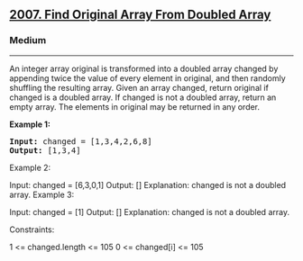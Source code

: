 
<h2><a href="https://leetcode.com/problems/find-original-array-from-doubled-array/">2007. Find Original Array From Doubled Array</a></h2>
<h3>Medium</h3>
<hr>
<div><p>
An integer array original is transformed into a doubled array changed by appending twice the value of every element in original, and then randomly shuffling the resulting array.
Given an array changed, return original if changed is a doubled array. If changed is not a doubled array, return an empty array. The elements in original may be returned in any order.

</p>


<p><strong>Example 1:</strong></p>
<pre><strong>Input:</strong> changed = [1,3,4,2,6,8]
<strong>Output:</strong> [1,3,4]
</pre>


Example 2:

Input: changed = [6,3,0,1]
Output: []
Explanation: changed is not a doubled array.
Example 3:

Input: changed = [1]
Output: []
Explanation: changed is not a doubled array.
 

Constraints:

1 <= changed.length <= 105
0 <= changed[i] <= 105
 
